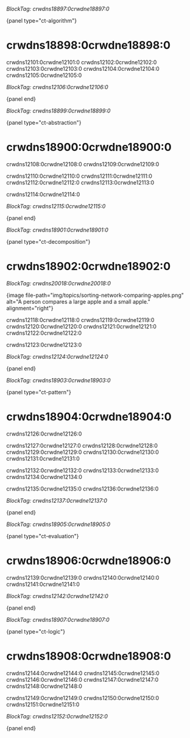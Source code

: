 *BlockTag: crwdns18897:0crwdne18897:0*

{panel type="ct-algorithm"}

# crwdns18898:0crwdne18898:0

crwdns12101:0crwdne12101:0 crwdns12102:0crwdne12102:0 crwdns12103:0crwdne12103:0 crwdns12104:0crwdne12104:0 crwdns12105:0crwdne12105:0

*BlockTag: crwdns12106:0crwdne12106:0*

{panel end}

*BlockTag: crwdns18899:0crwdne18899:0*

{panel type="ct-abstraction"}

# crwdns18900:0crwdne18900:0

crwdns12108:0crwdne12108:0 crwdns12109:0crwdne12109:0

crwdns12110:0crwdne12110:0 crwdns12111:0crwdne12111:0 crwdns12112:0crwdne12112:0 crwdns12113:0crwdne12113:0

crwdns12114:0crwdne12114:0

*BlockTag: crwdns12115:0crwdne12115:0*

{panel end}

*BlockTag: crwdns18901:0crwdne18901:0*

{panel type="ct-decomposition"}

# crwdns18902:0crwdne18902:0

*BlockTag: crwdns20018:0crwdne20018:0*

{image file-path="img/topics/sorting-network-comparing-apples.png" alt="A person compares a large apple and a small apple." alignment="right"}

crwdns12118:0crwdne12118:0 crwdns12119:0crwdne12119:0 crwdns12120:0crwdne12120:0 crwdns12121:0crwdne12121:0 crwdns12122:0crwdne12122:0

crwdns12123:0crwdne12123:0

*BlockTag: crwdns12124:0crwdne12124:0*

{panel end}

*BlockTag: crwdns18903:0crwdne18903:0*

{panel type="ct-pattern"}

# crwdns18904:0crwdne18904:0

crwdns12126:0crwdne12126:0

crwdns12127:0crwdne12127:0 crwdns12128:0crwdne12128:0 crwdns12129:0crwdne12129:0 crwdns12130:0crwdne12130:0 crwdns12131:0crwdne12131:0

crwdns12132:0crwdne12132:0 crwdns12133:0crwdne12133:0 crwdns12134:0crwdne12134:0

crwdns12135:0crwdne12135:0 crwdns12136:0crwdne12136:0

*BlockTag: crwdns12137:0crwdne12137:0*

{panel end}

*BlockTag: crwdns18905:0crwdne18905:0*

{panel type="ct-evaluation"}

# crwdns18906:0crwdne18906:0

crwdns12139:0crwdne12139:0 crwdns12140:0crwdne12140:0 crwdns12141:0crwdne12141:0

*BlockTag: crwdns12142:0crwdne12142:0*

{panel end}

*BlockTag: crwdns18907:0crwdne18907:0*

{panel type="ct-logic"}

# crwdns18908:0crwdne18908:0

crwdns12144:0crwdne12144:0 crwdns12145:0crwdne12145:0 crwdns12146:0crwdne12146:0 crwdns12147:0crwdne12147:0 crwdns12148:0crwdne12148:0

crwdns12149:0crwdne12149:0 crwdns12150:0crwdne12150:0 crwdns12151:0crwdne12151:0

*BlockTag: crwdns12152:0crwdne12152:0*

{panel end}